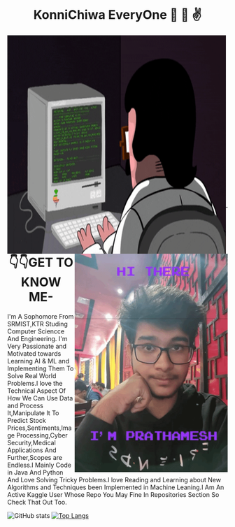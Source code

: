 # <div align="center" >KonniChiwa EveryOne :metal: :wave: :v: </div>
<p >
<img align="left" width="500" height="500" src="https://github.com/PrathameshDeshpande/PrathameshDeshpande/blob/master/giphy.gif">
<img align="right" width="350" height="500" src="https://github.com/PrathameshDeshpande/PrathameshDeshpande/blob/master/giphy (1).gif">
</p>

<br /><br /><br /><br /><br /><br /><br /><br /><br /><br /><br /><br /><br /><br /><br />
<p>
  <br />
  </p>
  <p>
  <br />
  </p>
    <p>
  <br />
  </p>
    <p>
  <br />
  </p>
<hr/>

# <div align="center" >:point_down::point_down:GET TO KNOW ME-</div>
I'm A Sophomore From SRMIST,KTR Studing Computer Sciencce And Engineering. I'm Very Passionate and Motivated towards Learning AI & ML and Implementing Them To Solve Real World Problems.I love the Technical Aspect Of How We Can Use Data and Process It,Manipulate It To Predict Stock Prices,Sentiments,Image Processing,Cyber Security,Medical Applications And Further,Scopes are Endless.I Mainly Code in Java And Python And Love Solving Tricky Problems.I love Reading and Learning about New Algorithms and Techniques been Implemented in Machine Leaning.I Am An Active Kaggle User Whose Repo You May Fine In Repositories Section So Check That Out Too.


![GitHub stats](https://github-readme-stats.vercel.app/api?username=PrathameshDeshpande&show_icons=true&theme=radical) [![Top Langs](https://github-readme-stats.vercel.app/api/top-langs/?username=PrathameshDeshpande&show_icons=true&theme=radical)](https://github.com/PrathameshDeshpande/github-readme-stats)
